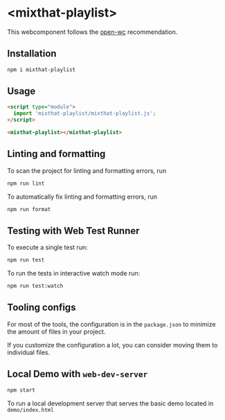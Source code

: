 # \<mixthat-playlist>

This webcomponent follows the [open-wc](https://github.com/open-wc/open-wc) recommendation.

## Installation

```bash
npm i mixthat-playlist
```

## Usage

```html
<script type="module">
  import 'mixthat-playlist/mixthat-playlist.js';
</script>

<mixthat-playlist></mixthat-playlist>
```

## Linting and formatting

To scan the project for linting and formatting errors, run

```bash
npm run lint
```

To automatically fix linting and formatting errors, run

```bash
npm run format
```

## Testing with Web Test Runner

To execute a single test run:

```bash
npm run test
```

To run the tests in interactive watch mode run:

```bash
npm run test:watch
```


## Tooling configs

For most of the tools, the configuration is in the `package.json` to minimize the amount of files in your project.

If you customize the configuration a lot, you can consider moving them to individual files.

## Local Demo with `web-dev-server`

```bash
npm start
```

To run a local development server that serves the basic demo located in `demo/index.html`
